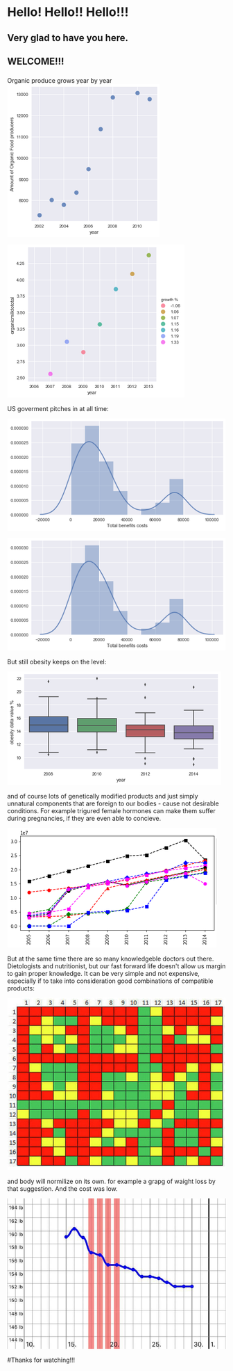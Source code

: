 # Hello! Hello!! Hello!!!

## Very glad to have you here.

## WELCOME!!!

###

Organic produce grows year by year
![Image](https://github.com/YuliannkA/YuliannkA.github.io/blob/master/Organic%20producers.png)

![Image](https://github.com/YuliannkA/YuliannkA.github.io/blob/master/orgmilkquantitygrowth.png)

US goverment pitches in at all time:

![Image](https://github.com/YuliannkA/YuliannkA.github.io/blob/master/totalbenefitscosts.png)

![Image](https://github.com/YuliannkA/YuliannkA.github.io/blob/master/dist%20totallunches%20served.png)

But still obesity keeps on the level:

![Image](https://github.com/YuliannkA/YuliannkA.github.io/blob/master/obesity.png)

and of course lots of genetically modified products and just simply unnatural components that are foreign to our bodies - cause not desirable conditions. For example trigured female hormones can make them suffer during pregnancies, if they are even able to concieve.

![Image](https://github.com/YuliannkA/YuliannkA.github.io/blob/master/pregnancies.png)

But at the same time there are so many knowledgeble doctors out there. Dietologists and nutritionist, but our fast forward life doesn't allow us margin to gain proper knowledge.
 It can be very simple and not expensive, especially if to take into consideration good combinations of compatible products:
 
 ![Image](https://github.com/YuliannkA/YuliannkA.github.io/blob/master/combinationspng.png)
 
 and body will normilize on its own.
 for example a grapg of waight loss by that suggestion. And the cost was low.

![Image](https://github.com/YuliannkA/YuliannkA.github.io/blob/master/27583258_1819746038098136_1952118238_n.jpg)

#Thanks for watching!!!

